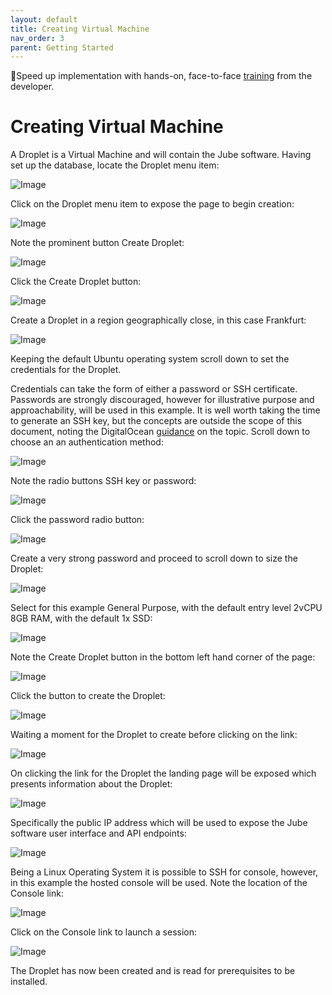```yaml
---
layout: default
title: Creating Virtual Machine
nav_order: 3
parent: Getting Started
---
```


🚀Speed up implementation with hands-on, face-to-face [training](https://www.jube.io/training) from the developer.

# Creating Virtual Machine

A Droplet is a Virtual Machine and will contain the Jube software.  Having set up the database, locate the Droplet menu item:

![Image](LocationOfDropletMenuItem.png)

Click on the Droplet menu item to expose the page to begin creation:

![Image](NavigatedToDropletCreationLandingPage.png)

Note the prominent button Create Droplet:

![Image](LocationOfCreateDropletButton.png)

Click the Create Droplet button:

![Image](CreateDropletConfiguration.png)

Create a Droplet in a region geographically close, in this case Frankfurt:

![Image](LocationIsFrankfurt.png)

Keeping the default Ubuntu operating system scroll down to set the credentials for the Droplet.

Credentials can take the form of either a password or SSH certificate.  Passwords are strongly discouraged,  however for illustrative purpose and approachability,  will be used in this example. It is well worth taking the time to generate an SSH key, but the concepts are outside the scope of this document, noting the DigitalOcean [guidance](https://docs.digitalocean.com/products/droplets/how-to/connect-with-ssh/) on the topic.  Scroll down to choose an an authentication method:

![Image](LocationOfAuthenticationMethod.png)

Note the radio buttons SSH key or password:

![Image](NoteLocationOfPasswordRadioButton.png)

Click the password radio button: 

![Image](LocationOfPasswordEntryBox.png)

Create a very strong password and proceed to scroll down to size the Droplet:

![Image](LocationOfSizing.png)

Select for this example General Purpose, with the default entry level 2vCPU 8GB RAM,  with the default 1x SSD:

![Image](ServerDefaults.png)

Note the Create Droplet button in the bottom left hand corner of the page:

![Image](LocationOfCreateDropletButtonForFianalisation.png)

Click the button to create the Droplet:

![Image](Waiting.png)

Waiting a moment for the Droplet to create before clicking on the link:

![Image](LocationOfDropletLink.png)

On clicking the link for the Droplet the landing page will be exposed which presents information about the Droplet:

![Image](LandingPageForDroplet.png)

Specifically the public IP address which will be used to expose the Jube software user interface and API endpoints:

![Image](LocationOfPublicIP.png)

Being a Linux Operating System it is possible to SSH for console,  however,  in this example the hosted console will be used.  Note the location of the Console link:

![Image](LocationOfConsole.png)

Click on the Console link to launch a session:

![Image](Console.png)

The Droplet has now been created and is read for prerequisites to be installed.





